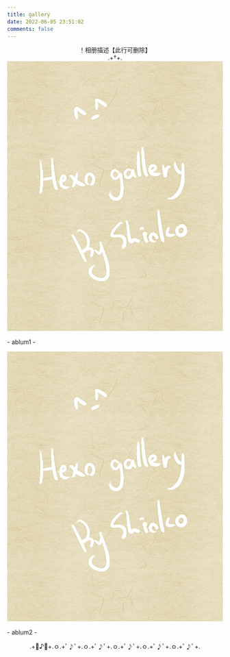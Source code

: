 ```yaml
---
title: gallery
date: 2022-06-05 23:51:02
comments: false
---
```

<center>！相册描述【此行可删除】</center>
<center>.+†+.</center>

<div class="gallery-page">
	<div class="gallery-list">
		<div class="gallery-column">
			<div class="gallery-item">
				<a href="sample"><img src="img/sample.jpg">
				</a>
				<p>- ablum1 -</p>
			</div>
		</div>
		<div class="gallery-column">
			<div class="gallery-item">
				<a href="sample"><img src="img/sample.jpg">
				</a>
				<p>- ablum2 -</p>
			</div>
		</div>
	</div>
</div>



<center>.+ﾟ♪ﾟ+.ｏ.+ﾟ♪ﾟ+.ｏ.+ﾟ♪ﾟ+.ｏ.+ﾟ♪ﾟ+.ｏ.+ﾟ♪ﾟ+.ｏ.+ﾟ♪ﾟ+.</center>

